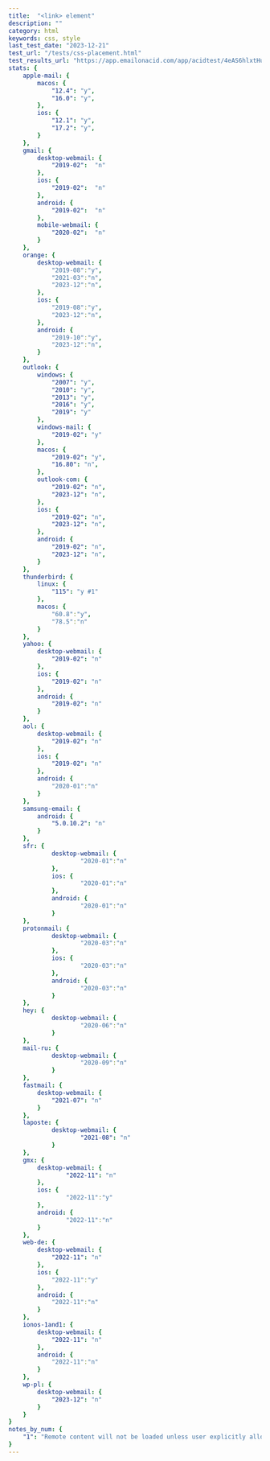 ```yaml
---
title:	"<link> element"
description: ""
category: html
keywords: css, style
last_test_date:	"2023-12-21"
test_url: "/tests/css-placement.html"
test_results_url: "https://app.emailonacid.com/app/acidtest/4eAS6hlxtHuqL7tea72awaBTYF24iTYG36GsEOWVnrBJ4/list"
stats: {
	apple-mail: {
		macos: {
			"12.4": "y",
			"16.0": "y",
		},
		ios: {
			"12.1": "y",
			"17.2": "y",
		}
	},
	gmail: {
		desktop-webmail: {
			"2019-02":	"n"
		},
		ios: {
			"2019-02":	"n"
		},
		android: {
			"2019-02":	"n"
		},
        mobile-webmail: {
            "2020-02":  "n"
        }
	},
    orange: {
        desktop-webmail: {
            "2019-08":"y",
            "2021-03":"n",
            "2023-12":"n",
        },
        ios: {
            "2019-08":"y",
            "2023-12":"n",
        },
        android: {
            "2019-10":"y",
            "2023-12":"n",
        }
    },
	outlook: {
		windows: {
			"2007": "y",
			"2010": "y",
			"2013": "y",
			"2016": "y",
			"2019": "y"
		},
		windows-mail: {
			"2019-02": "y"
		},
		macos: {
			"2019-02": "y",
			"16.80": "n",
		},
		outlook-com: {
			"2019-02": "n",
			"2023-12": "n",
		},
		ios: {
			"2019-02": "n",
			"2023-12": "n",
		},
		android: {
			"2019-02": "n",
			"2023-12": "n",
		}
	},
    thunderbird: {
		linux: {
      		"115": "y #1"
    	},
        macos: {
            "60.8":"y",
            "78.5":"n"
        }
    },
	yahoo: {
		desktop-webmail: {
			"2019-02": "n"
		},
		ios: {
			"2019-02": "n"
		},
		android: {
			"2019-02": "n"
		}
	},
	aol: {
		desktop-webmail: {
			"2019-02": "n"
		},
        ios: {
            "2019-02": "n"
        },
        android: {
            "2020-01":"n"
        }
	},
	samsung-email: {
		android: {
			"5.0.10.2": "n"
		}
	},
	sfr: {
			desktop-webmail: {
					"2020-01":"n"
			},
			ios: {
					"2020-01":"n"
			},
			android: {
					"2020-01":"n"
			}
	},
	protonmail: {
			desktop-webmail: {
					"2020-03":"n"
			},
			ios: {
					"2020-03":"n"
			},
			android: {
					"2020-03":"n"
			}
	},
	hey: {
			desktop-webmail: {
					"2020-06":"n"
			}
	},
	mail-ru: {
			desktop-webmail: {
					"2020-09":"n"
			}
	},
	fastmail: {
		desktop-webmail: {
			"2021-07": "n"
		}
	},
	laposte: {
			desktop-webmail: {
					"2021-08": "n"
			}
	},
	gmx: {
		desktop-webmail: {
				"2022-11": "n"
		},
		ios: {
				"2022-11":"y"
		},
		android: {
				"2022-11":"n"
		}
	},
	web-de: {
		desktop-webmail: {
			"2022-11": "n"
		},
		ios: {
			"2022-11":"y"
		},
		android: {
			"2022-11":"n"
		}
	},
	ionos-1and1: {
		desktop-webmail: {
			"2022-11": "n"
		},
		android: {
			"2022-11":"n"
		}
	},
    wp-pl: {
        desktop-webmail: {
            "2023-12": "n"
        }
    }
}
notes_by_num: {
    "1": "Remote content will not be loaded unless user explicitly allows 'remote content'"
}
---
```

